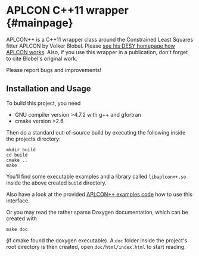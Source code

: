 # APLCON C++11 wrapper {#mainpage}

APLCON++ is a C++11 wrapper class around the Constrained Least Squares
fitter APLCON by Volker Blobel. Please <a href="http://www.desy.de/~blobel/wwwcondl.html">see 
his DESY homepage how APLCON works</a>. Also, if you use this wrapper 
in a publication, don't forget to cite Blobel's original work.

Please report bugs and improvements!

## Installation and Usage

To build this project, you need
  * GNU compiler version >4.7.2 with g++ and gfortran
  * cmake version >2.6

Then do a standard out-of-source build by executing the following
inside the projects directory:

    mkdir build
    cd build
    cmake ..
    make

You'll find some executable examples and a library called
`libaplcon++.so` inside the above created `build` directory.

Also have a look at the provided [APLCON++ examples code](src/example)
how to use this interface.

Or you may read the rather sparse Doxygen documentation, which can be
created with 

    make doc

(if cmake found the doxygen executable). A `doc` folder inside the
project's root directory is then created, open `doc/html/index.html`
to start reading.
